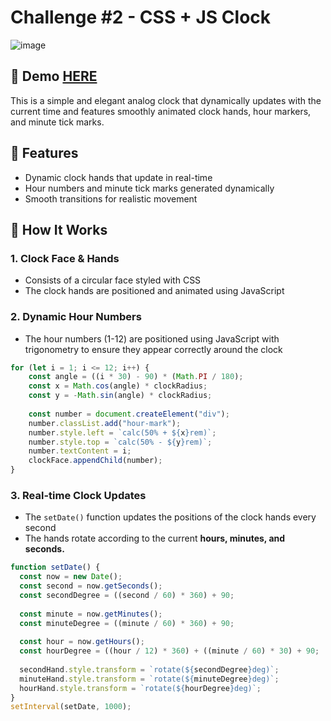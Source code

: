 # Challenge #2 - CSS + JS Clock
![image](https://github.com/user-attachments/assets/cee7aa54-eb2c-4504-a6a3-b429ede3106d)
## 📌 Demo [HERE](https://hmothershed.github.io/JavaScript30/01-CSS-and-JS-Clock/)
This is a simple and elegant analog clock that dynamically updates with the current time and features smoothly animated clock hands, hour markers, and minute tick marks.

## 🚀 Features
- Dynamic clock hands that update in real-time
- Hour numbers and minute tick marks generated dynamically
- Smooth transitions for realistic movement

## 🔧 How It Works
### 1. Clock Face & Hands
- Consists of a circular face styled with CSS
- The clock hands are positioned and animated using JavaScript
  
### 2. Dynamic Hour Numbers
- The hour numbers (1-12) are positioned using JavaScript with trigonometry to ensure they appear correctly around the clock
```javascript
for (let i = 1; i <= 12; i++) {
    const angle = ((i * 30) - 90) * (Math.PI / 180);
    const x = Math.cos(angle) * clockRadius;
    const y = -Math.sin(angle) * clockRadius;
    
    const number = document.createElement("div");
    number.classList.add("hour-mark");
    number.style.left = `calc(50% + ${x}rem)`;
    number.style.top = `calc(50% - ${y}rem)`;
    number.textContent = i;
    clockFace.appendChild(number);
}
```

### 3. Real-time Clock Updates
- The `setDate()` function updates the positions of the clock hands every second
- The hands rotate according to the current **hours, minutes, and seconds.**
```javascript
function setDate() {
  const now = new Date();
  const second = now.getSeconds();
  const secondDegree = ((second / 60) * 360) + 90;
  
  const minute = now.getMinutes();
  const minuteDegree = ((minute / 60) * 360) + 90;
  
  const hour = now.getHours();
  const hourDegree = ((hour / 12) * 360) + ((minute / 60) * 30) + 90;
  
  secondHand.style.transform = `rotate(${secondDegree}deg)`;
  minuteHand.style.transform = `rotate(${minuteDegree}deg)`;
  hourHand.style.transform = `rotate(${hourDegree}deg)`;
}
setInterval(setDate, 1000);
```
